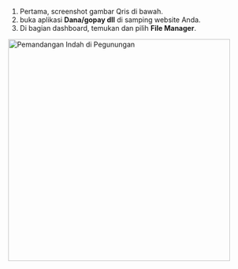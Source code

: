 <ol>
  <li>Pertama, screenshot gambar Qris di bawah.</li>
  <li>buka aplikasi <strong>Dana/gopay dll</strong> di samping website Anda.</li>
  <li>Di bagian dashboard, temukan dan pilih <strong>File Manager</strong>.</li>
</ol>



<a href="https://www.example.com" target="_blank">



<img src="https://qu.ax/mWXEo.jpg" alt="Pemandangan Indah di Pegunungan" width="450" height="450">
